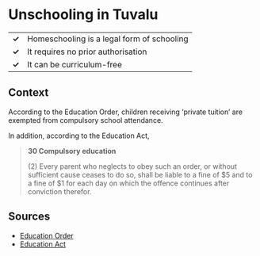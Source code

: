 

# Unschooling in Tuvalu
| | |
|-|-|
| __✓__ | Homeschooling is a legal form of schooling |
| __✓__ | It requires no prior authorisation |
| __✓__ | It can be curriculum-free |

## Context

According to the Education Order, children receiving ‘private tuition’
are exempted from compulsory school attendance.

In addition, according to the Education Act,

> **30 Compulsory education**
>
> (2)
> Every parent who neglects to obey such an order, or without sufficient cause ceases to do so, shall be liable to a fine of $5 and to a fine of $1 for each day on which the offence continues after conviction therefor.


## Sources

* [Education Order](http://tuvalu-legislation.tv/cms/images/LEGISLATION/SUBORDINATE/1984/1984-0014/EducationCompulsoryEducationOrder_1.pdf)
* [Education Act](http://tuvalu-legislation.tv/cms/images/LEGISLATION/PRINCIPAL/1976/1976-0003/EducationAct_1.pdf)
